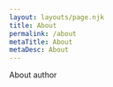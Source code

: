 ```yaml
---
layout: layouts/page.njk
title: About
permalink: /about
metaTitle: About
metaDesc: About
---
```

About author